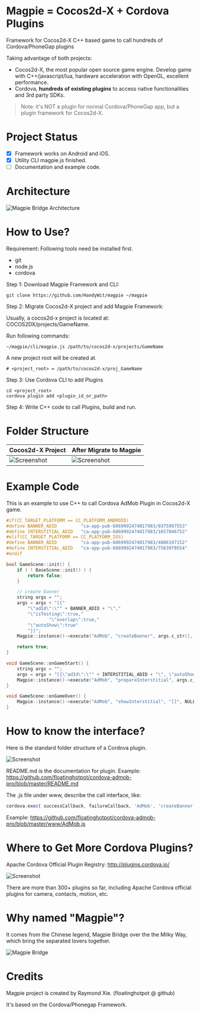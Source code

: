 # Magpie = Cocos2d-X + Cordova Plugins #

Framework for Cocos2d-X C++ based game to call hundreds of Cordova/PhoneGap plugins

Taking advantage of both projects:
* Cocos2d-X, the most popular open source game engine. Develop game with C++/javascript/lua, hardware acceleration with OpenGL, excellent performance.
* Cordova, **hundreds of existing plugins** to access native functionalities and 3rd party SDKs.

>Note: it's NOT a plugin for normal Cordova/PhoneGap app, but a plugin framework for Cocos2d-X. 

# Project Status #

* [x] Framework works on Android and iOS.
* [x] Utility CLI magpie.js finished.
* [ ] Documentation and example code.

# Architecture #

![Magpie Bridge Architecture](docs/architecture.jpg)

# How to Use? #

Requirement: Following tools need be installed first.
* git
* node.js
* cordova

Step 1: Download Magpie Framework and CLI:

```
git clone https://github.com/HandyWit/magpie ~/magpie
```

Step 2: Migrate Cocos2d-X project and add Magpie Framework:

Usually, a cocos2d-x project is located at: COCOS2DX/projects/GameName. 

Run following commands:
```
~/magpie/cli/magpie.js /path/to/cocos2d-x/projects/GameName
```
A new project root will be created at.
```
# <project_root> = /path/to/cocos2d-x/proj_GameName
``` 

Step 3: Use Cordova CLI to add Plugins

```
cd <project_root>
cordova plugin add <plugin_id_or_path>
```

Step 4: Write C++ code to call Plugins, build and run.

# Folder Structure #

Cocos2d-X Project | After Migrate to Magpie
------------------|-----------------------
![Screenshot](docs/cocos2dx_folders.png) | ![Screenshot](docs/magpie_folders.png) 

# Example Code #

This is an example to use C++ to call Cordova AdMob Plugin in Cocos2d-X game.

```c
#if(CC_TARGET_PLATFORM == CC_PLATFORM_ANDROID)
#define BANNER_ADID 		"ca-app-pub-6869992474017983/9375997553"
#define INTERSTITIAL_ADID	"ca-app-pub-6869992474017983/1657046752"
#elif(CC_TARGET_PLATFORM == CC_PLATFORM_IOS)
#define BANNER_ADID 		"ca-app-pub-6869992474017983/4806197152"
#define INTERSTITIAL_ADID	"ca-app-pub-6869992474017983/7563979554"
#endif

bool GameScene::init() {
    if ( ! BaseScene::init() ) {
        return false;
    }

    // create banner
	string args = "";
	args = args + "[{"
		"\"adId\":\"" + BANNER_ADID + "\","
		"\"isTesting\":true,"
                "\"overlap\":true,"
		"\"autoShow\":true"
		"}]";
	Magpie::instance()->execute("AdMob", "createBanner", args.c_str(), NULL, NULL);

    return true;
}

void GameScene::onGameStart() {
	string args = "";
	args = args + "[{\"adId\":\"" + INTERSTITIAL_ADID + "\", \"autoShow\":false}]";
	Magpie::instance()->execute("AdMob", "prepareInterstitial", args.c_str(), NULL, NULL);
}

void GameScene::onGameOver() {
	Magpie::instance()->execute("AdMob", "showInterstitial", "[]", NULL, NULL);
}

```

# How to know the interface? #

Here is the standard folder structure of a Cordova plugin.

![Screenshot](docs/plugin_folders.png)

README.md is the documentation for plugin. 
Example: https://github.com/floatinghotpot/cordova-admob-pro/blob/master/README.md

The .js file under www, describe the call interface, like:
```javascript
cordova.exec( successCallback, failureCallback, 'AdMob', 'createBanner', [ options ] );
```
Example: https://github.com/floatinghotpot/cordova-admob-pro/blob/master/www/AdMob.js

# Where to Get More Cordova Plugins? #

Apache Cordova Official Plugin Registry: http://plugins.cordova.io/

![Screenshot](docs/plugin_registry.jpg)

There are more than 300+ plugins so far, including Apache Cordova official plugins for camera, contacts, motion, etc.

# Why named "Magpie"? #

It comes from the Chinese legend, Magpie Bridge over the the Milky Way, which bring the separated lovers together.

![Magpie Bridge](docs/legend.jpg)

# Credits #

Magpie project is created by Raymond Xie. (floatinghotpot @ github)

It's based on the Cordova/Phonegap Framework.


